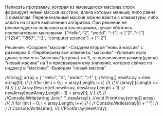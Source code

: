  Написать программу, которая из имеющегося массива строк формирует новый массив из строк,  длина которых меньше, либо равна 3 символам. Первоначальный массив можно ввести с клавиатуры,  либо задать на старте выполнения алгоритма. При решении не рекомендуется пользоваться коллекциями,  лучше обойтись исключительно массивами.
 [“Hello”, “2”, “world”, “:-)”] → [“2”, “:-)”]
 [“1234”, “1567”, “-2”, “computer science”] → [“-2”]


Решение:
-Создаем "массив"
-Создаем второй "новый массив" с размером 0
-Перебираем все элементы "массива"
-Условие: если длина элемента "массива"(строка) <= 3, то увеличиваем размер(длина) "новый масиив" на 1 и
 присваиваем ему    значение, которое сейчас по индексу в "массиве"
-Выводим "новый массив"


//string[] array = { "Hello", "2", "world", ":-)" };
//string[] newArray = new string[0];
//
//
//for (int i = 0; i < array.Length; i++)
//{
//    if (array[i].Length <= 3)
//    {
//        Array.Resize(ref newArray, newArray.Length + 1);
//        newArray[newArray.Length - 1] = array[i];
//    }
//}
//
//Console.Write(string.Join(" ", newArray));
//void PrintArray(string[] array)
//{
//    for (int i = 0; i < array.Length; i++)
//    {
//        Console.Write(array[i] + " ");
//    }
//    Console.WriteLine();
//}
//PrintArray(newArray);
